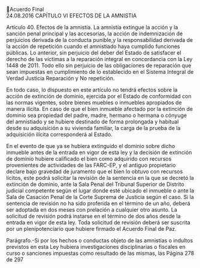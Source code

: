 Acuerdo Final  
24.08.2016 
CAPÍTULO VI 
EFECTOS DE LA AMNISTIA 
 
Artículo  40.  Efectos  de  la  amnistía.  La  amnistía  extingue  la  acción  y  la  sanción  penal  principal  y  las 
accesorias, la acción de indemnización de perjuicios derivada de la conducta punible,y la responsabilidad 
derivada de la acción de repetición cuando el amnistiado haya cumplido funciones públicas. Lo anterior, 
sin  perjuicio  del  deber  del  Estado  de  satisfacer  el  derecho  de  las  víctimas  a  la  reparación  integral  en 
concordancia con la Ley 1448 de 2011. Todo ello sin perjuicio de las obligaciones de reparación que sean 
impuestas en cumplimiento de lo establecido en el Sistema Integral de Verdad Justicia Reparación y No 
repetición. 
 
En todo caso, lo dispuesto en este artículo no tendrá efectos sobre la acción de extinción de dominio, 
ejercida  por  el  Estado  de  conformidad  con  las  normas  vigentes,  sobre  bienes  muebles  o  inmuebles 
apropiados de manera ilícita. En caso de que el bien inmueble afectado por la extinción de dominio sea 
propiedad del padre, madre, hermano o hermana o cónyuge del amnistiado y se hubiere destinado de 
forma  prolongada  y  habitual  desde  su  adquisición  a  su  vivienda  familiar,  la  carga  de  la  prueba  de  la 
adquisición ilícita corresponderá al Estado. 
 
En el evento de que ya se hubiera extinguido el dominio sobre dicho inmueble antes de la entrada en 
vigor  de  esta  ley  y  la  decisión  de  extinción  de  dominio  hubiere  calificado  el  bien  como  adquirido  con 
recursos provenientes de actividades de las FARC-EP, y el antiguo propietario declare bajo gravedad de 
juramento que el bien lo obtuvo con recursos lícitos, este podrá solicitar la revisión de la sentencia en la 
que  se  decretó  la  extinción  de  dominio,  ante  la  Sala  Penal  del  Tribunal  Superior  de  Distrito  judicial 
competente según el lugar donde esté ubicado el inmueble o ante la Sala de Casación Penal de la Corte 
Suprema de Justicia según el caso. Si la sentencia de revisión no ha sido proferida en el término de un año, 
deberá ser adoptada en dos meses con prelación a cualquier otro asunto. La solicitud de revisión podrá 
instarse en el término de dos años desde la entrada en vigor de esta ley. Toda solicitud de revisión deberá 
ser suscrita por un plenipotenciario que hubiere firmado el Acuerdo Final de Paz. 
 
Parágrafo.-Si por los hechos o conductas objeto de las amnistías o indultos previstos en esta Ley hubiera 
investigaciones disciplinarias o fiscales en curso o sanciones impuestas como resultado de las mismas, las 
Página 278 de 297 
 

